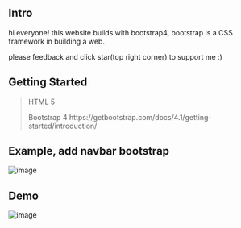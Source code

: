 <h2><b>Intro</b></h2>

hi everyone! this website builds with bootstrap4, bootstrap is a CSS framework in building a web.

please feedback and click star(top right corner) to support me :)

<h2><b>Getting Started</b></h2>

>HTML 5
><p>Bootstrap 4 https://getbootstrap.com/docs/4.1/getting-started/introduction/</p>

<h2><b>Example, add navbar bootstrap</b></h2>

![image](https://user-images.githubusercontent.com/76187141/133281457-18cdc287-fc6e-4d26-829b-2031d18ce7c7.png)
         
<h2><b>Demo</b></h2>

![image](https://user-images.githubusercontent.com/76187141/133266178-6ab26859-5414-4f81-93ad-41c8d41c4402.png)

